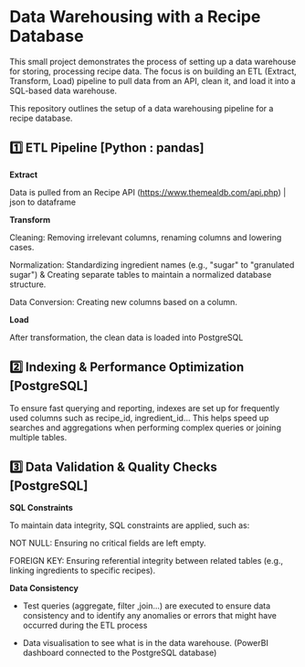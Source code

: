 # Data Warehousing with a Recipe Database
This small project demonstrates the process of setting up a data warehouse for storing, processing recipe data. The focus is on building an ETL (Extract, Transform, Load) pipeline to pull data from an API, clean it, and load it into a SQL-based data warehouse.

This repository outlines the setup of a data warehousing pipeline for a recipe database.

## 1️⃣ ETL Pipeline [Python : pandas]
**Extract**

Data is pulled from an Recipe API (https://www.themealdb.com/api.php) | json to dataframe

**Transform**

Cleaning: Removing irrelevant columns, renaming columns and lowering cases.

Normalization: Standardizing ingredient names (e.g., "sugar" to "granulated sugar") & Creating separate tables to maintain a normalized database structure.

Data Conversion: Creating new columns based on a column.


**Load**

After transformation, the clean data is loaded into PostgreSQL

## 2️⃣ Indexing & Performance Optimization [PostgreSQL]
To ensure fast querying and reporting, indexes are set up for frequently used columns such as recipe_id, ingredient_id... This helps speed up searches and aggregations when performing complex queries or joining multiple tables.

## 3️⃣ Data Validation & Quality Checks  [PostgreSQL]
**SQL Constraints**

To maintain data integrity, SQL constraints are applied, such as:

NOT NULL: Ensuring no critical fields are left empty.

FOREIGN KEY: Ensuring referential integrity between related tables (e.g., linking ingredients to specific recipes).

**Data Consistency**

+ Test queries (aggregate, filter ,join...) are executed to ensure data consistency and to identify any anomalies or errors that might have occurred during the ETL process 

+ Data visualisation to see what is in the data warehouse. (PowerBI dashboard connected to the PostgreSQL database)
